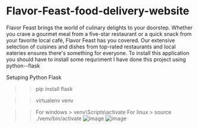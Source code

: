 # Flavor-Feast-food-delivery-website
Flavor Feast brings the world of culinary delights to your doorstep. Whether you crave a gourmet meal from a five-star restaurant or a quick snack from your favorite local café, Flavor Feast has you covered. Our extensive selection of cuisines and dishes from top-rated restaurants and local eateries ensures there's something for everyone.
To install this application you should have to install some requriment
I have done this project using python--flask

Setuping Python Flask

>>pip install flask

>>virtualenv venv

>>For windows > venv\Scripts\activate
>>For linux > source ./venv/bin/activate
![image](https://github.com/Anaspasha06/Flavor-Feast-food-delivery-website/assets/168064277/e152aeda-316b-464e-a935-96e4d5af2eeb)
>>![image](https://github.com/Anaspasha06/Flavor-Feast-food-delivery-website/assets/168064277/fa947ff1-6e30-4cf7-8230-568a21283bc2)
